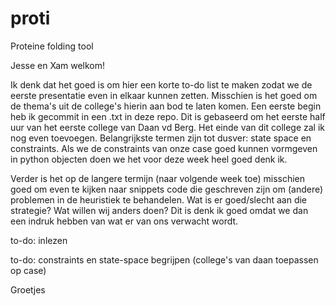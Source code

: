 # proti
Proteine folding tool

Jesse en Xam welkom!

Ik denk dat het goed is om hier een korte to-do list te maken zodat we de eerste presentatie even in elkaar kunnen zetten. Misschien is het goed om de thema's uit de college's hierin aan bod te laten komen. Een eerste begin heb ik gecommit in een .txt in deze repo. Dit is gebaseerd om het eerste half uur van het eerste college van Daan vd Berg. Het einde van dit college zal ik nog even toevoegen. Belangrijkste termen zijn tot dusver: state space en constraints. Als we de constraints van onze case goed kunnen vormgeven in python objecten doen we het voor deze week heel goed denk ik. 

Verder is het op de langere termijn (naar volgende week toe) misschien goed om even te kijken naar snippets code die geschreven zijn om (andere) problemen in de heuristiek te behandelen. Wat is er goed/slecht aan die strategie? Wat willen wij anders doen? Dit is denk ik goed omdat we dan een indruk hebben van wat er van ons verwacht wordt.

to-do: inlezen

to-do: constraints en state-space begrijpen (college's van daan toepassen op case)

Groetjes 

